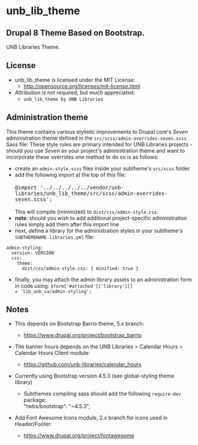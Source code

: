# unb_lib_theme
## Drupal 8 Theme Based on Bootstrap.

UNB Libraries Theme.

## License
- unb_lib_theme is licensed under the MIT License:
  - http://opensource.org/licenses/mit-license.html
- Attribution is not required, but much appreciated:
  - `unb_lib_theme by UNB Libraries`

## Administration theme
This theme contains various stylistic improvements to Drupal core's <i>Seven</i> administration
theme defined in the <code>src/scss/admin-overrides-seven.scss</code> Sass file. These style
rules are primary intended for UNB Libraries projects - should you use <i>Seven</i> as your
project's administration theme and want to incorporate these overrides one method to do so is
as follows:
- create an <code>admin-style.scss</code> files inside your subtheme's <code>src/scss</code> folder
- add the following import at the top of this file:<br><br>
  <kbd>@import '../../../../../vendor/unb-libraries/unb_lib_theme/src/scss/admin-overrides-seven.scss';</kbd><br><br>
  This will compile (minimized) to <code>dist/css/admin-style.css</code>.
- <b>note</b>: should you wish to add additional project-specific administration rules simply add them after this
  import line
- next, define a library for the administration styles in your subtheme's <code>SUBTHEMENAME.libraries.yml</code> file:
<pre><code>admin-styling:
  version: VERSION
  css:
    theme:
      dist/css/admin-style.css: { minified: true }
</code></pre>
- finally, you may attach the admin library assets to an administration form in code using:
<code>$form['#attached']['library'][] = 'lib_unb_ca/admin-styling';</code>

## Notes
- This depends on Bootstrap Barrio theme, 5.x branch:
  - https://www.drupal.org/project/bootstrap_barrio

- The banner hours depends on the UNB Libraries > Calendar Hours > Calendar Hours Client module:
  - https://github.com/unb-libraries/calendar_hours

- Currently using Bootstrap version 4.5.3 (see global-styling theme library)
  - Subthemes compiling sass should add the following `require-dev` package:  
    "twbs/bootstrap": "~4.5.3",

- Add Font Awesome Icons module, 2.x branch for icons used in Header/Footer:
  - https://www.drupal.org/project/fontawesome
